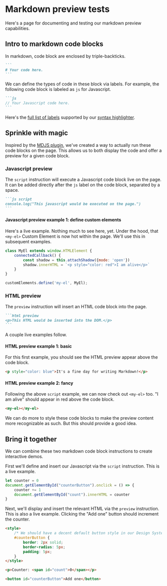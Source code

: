 # Markdown preview tests

Here's a page for documenting and testing our markdown preview capabilities.

## Intro to markdown code blocks

In markdown, code block are enclosed by triple-backticks.

````markdown
```
# Your code here.
```
````

We can define the types of code in these block via labels. For example, the following code block is labeled as `js` for Javascript.


````markdown
```js
// Your Javascript code here.
```
````

Here's the [full list of labels](https://github.com/highlightjs/highlight.js/blob/main/SUPPORTED_LANGUAGES.md) supported by our [syntax highlighter](https://highlightjs.org/).

## Sprinkle with magic

Inspired by the [MDJS plugin](https://rocket.modern-web.dev/docs/eleventy-plugins/mdjs-unified/), we've created a way to actually run these code blocks on the page. This allows us to both display the code and offer a preview for a given code block.

### Javascript preview

The `script` instruction will execute a Javascript code block live on the page. It can be added directly after the `js` label on the code block, separated by a space.

````markdown
```js script
console.log("This javascript would be executed on the page.")
```
````

#### Javascript preview example 1: define custom elements

Here's a live example. Nothing much to see here, yet. Under the hood, that `<my-el>` Custom Element is now hot within the page. We'll use this in subsequent examples.

```js script
class MyEl extends window.HTMLElement {
    connectedCallback() {
        const shadow = this.attachShadow({mode: 'open'})
        shadow.innerHTML = `<p style="color: red">I am alive</p>`
    }
}

customElements.define('my-el', MyEl);
```

### HTML preview

The `preview` instruction will insert an HTML code block into the page. 

````markdown
```html preview
<p>This HTML would be inserted into the DOM.</p>
```
````

A couple live examples follow.

#### HTML preview example 1: basic

For this first example, you should see the HTML preview appear above the code block.

```html preview
<p style="color: blue">It's a fine day for writing Markdown!</p>
```

#### HTML preview example 2: fancy

Following the above `script` example, we can now check out `<my-el>` too. "I am alive" should appear in red above the code block.

```html preview
<my-el></my-el>
```

We can do more to style these code blocks to make the preview content more recognizable as such. But this should provide a good idea.

## Bring it together

We can combine these two markdown code block instructions to create interactive demos.

First we'll define and insert our Javascript via the `script` instruction. This is a live example.

```js script
let counter = 0
document.getElementById("counterButton").onclick = () => {
    counter += 1
    document.getElementById("count").innerHTML = counter
}
```

Next, we'll display and insert the relevant HTML via the `preview` instruction. This is also a live example. Clicking the "Add one" button should increment the counter.

```html preview
<style>
    /* We should have a decent default button style in our Design System! */
    #counterButton {
        border: 2px solid;
        border-radius: 5px;
        padding: 5px;
    }
</style>

<p>Counter: <span id="count">0</span></p>

<button id="counterButton">Add one</button>
```